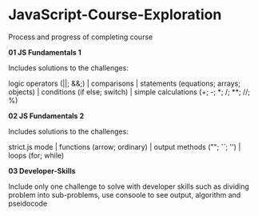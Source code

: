 # JavaScript-Course-Exploration
Process and progress of completing course

**01 JS Fundamentals 1**

Includes solutions to the challenges:

logic operators (||; &&;) | comparisons | statements (equations; arrays; objects) | conditions (if else; switch) | simple calculations (+; -; *; /; **; //; %)

**02 JS Fundamentals 2**

Includes solutions to the challenges:

strict.js mode | functions (arrow; ordinary) | output methods (""; ``; '') | loops (for; while)

**03 Developer-Skills**

Include only one challenge to solve with developer skills such as dividing problem into sub-problems, use consoole to see output, algorithm and pseidocode
